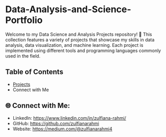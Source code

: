 # Data-Analysis-and-Science-Portfolio
Welcome to my Data Science and Analysis Projects repository! 🚀 This collection features a variety of projects that showcase my skills in data analysis, data visualization, and machine learning. Each project is implemented using different tools and programming languages commonly used in the field.

## Table of Contents

- [Projects](#projects)
- Connect with Me



## 🌐 Connect with Me:

- LinkedIn: https://www.linkedin.com/in/zulfiana-rahmi/
- GitHub: https://github.com/zulfianarahmi
- Website: https://medium.com/@zulfianarahmi4
